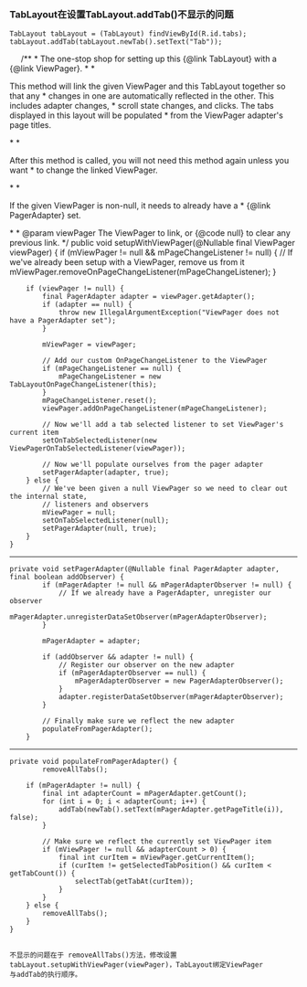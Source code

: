 ### TabLayout在设置TabLayout.addTab()不显示的问题

    TabLayout tabLayout = (TabLayout) findViewById(R.id.tabs);
    tabLayout.addTab(tabLayout.newTab().setText("Tab"));
    
      /**
       * The one-stop shop for setting up this {@link TabLayout} with a {@link ViewPager}.
       *
       * <p>This method will link the given ViewPager and this TabLayout together so that any
       * changes in one are automatically reflected in the other. This includes adapter changes,
       * scroll state changes, and clicks. The tabs displayed in this layout will be populated
       * from the ViewPager adapter's page titles.</p>
       *
       * <p>After this method is called, you will not need this method again unless you want
       * to change the linked ViewPager.</p>
       *
       * <p>If the given ViewPager is non-null, it needs to already have a
       * {@link PagerAdapter} set.</p>
       *
       * @param viewPager The ViewPager to link, or {@code null} to clear any previous link.
       */
      public void setupWithViewPager(@Nullable final ViewPager viewPager) {
          if (mViewPager != null && mPageChangeListener != null) {
              // If we've already been setup with a ViewPager, remove us from it
              mViewPager.removeOnPageChangeListener(mPageChangeListener);
          }

        if (viewPager != null) {
            final PagerAdapter adapter = viewPager.getAdapter();
            if (adapter == null) {
                throw new IllegalArgumentException("ViewPager does not have a PagerAdapter set");
            }

            mViewPager = viewPager;

            // Add our custom OnPageChangeListener to the ViewPager
            if (mPageChangeListener == null) {
                mPageChangeListener = new TabLayoutOnPageChangeListener(this);
            }
            mPageChangeListener.reset();
            viewPager.addOnPageChangeListener(mPageChangeListener);

            // Now we'll add a tab selected listener to set ViewPager's current item
            setOnTabSelectedListener(new ViewPagerOnTabSelectedListener(viewPager));

            // Now we'll populate ourselves from the pager adapter
            setPagerAdapter(adapter, true);
        } else {
            // We've been given a null ViewPager so we need to clear out the internal state,
            // listeners and observers
            mViewPager = null;
            setOnTabSelectedListener(null);
            setPagerAdapter(null, true);
        }
    }

---

    private void setPagerAdapter(@Nullable final PagerAdapter adapter, final boolean addObserver) {
            if (mPagerAdapter != null && mPagerAdapterObserver != null) {
                // If we already have a PagerAdapter, unregister our observer
                mPagerAdapter.unregisterDataSetObserver(mPagerAdapterObserver);
            }

            mPagerAdapter = adapter;

            if (addObserver && adapter != null) {
                // Register our observer on the new adapter
                if (mPagerAdapterObserver == null) {
                    mPagerAdapterObserver = new PagerAdapterObserver();
                }
                adapter.registerDataSetObserver(mPagerAdapterObserver);
            }

            // Finally make sure we reflect the new adapter
            populateFromPagerAdapter();
        }
    
---

    private void populateFromPagerAdapter() {
            removeAllTabs();

        if (mPagerAdapter != null) {
            final int adapterCount = mPagerAdapter.getCount();
            for (int i = 0; i < adapterCount; i++) {
                addTab(newTab().setText(mPagerAdapter.getPageTitle(i)), false);
            }

            // Make sure we reflect the currently set ViewPager item
            if (mViewPager != null && adapterCount > 0) {
                final int curItem = mViewPager.getCurrentItem();
                if (curItem != getSelectedTabPosition() && curItem < getTabCount()) {
                    selectTab(getTabAt(curItem));
                }
            }
        } else {
            removeAllTabs();
        }
    }
    
    
    不显示的问题在于 removeAllTabs()方法，修改设置tabLayout.setupWithViewPager(viewPager)，TabLayout绑定ViewPager  
    与addTab的执行顺序。
